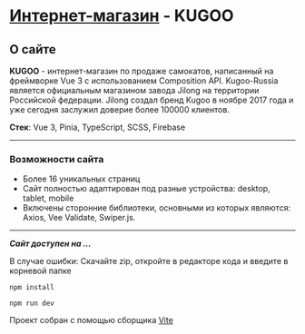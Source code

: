 # [Интернет-магазин]() - KUGOO

## О сайте

__KUGOO__ - интернет-магазин по продаже самокатов, написанный на фреймворке Vue 3 c использованием Composition API. Kugoo-Russia является официальным магазином завода Jilong на территории Российской федерации. Jilong создал бренд Kugoo в ноябре 2017 года и уже сегодня заслужил доверие более 100000 клиентов. 

__Стек__: Vue 3, Pinia, TypeScript, SCSS, Firebase
___ 
### Возможности сайта
* Более 16 уникальных страниц
* Сайт полностью адаптирован под разные устройства: desktop, tablet, mobile
* Включены сторонние библиотеки, основными из которых являются: Axios, Vee Validate, Swiper.js.

___
___Сайт доступен на ...___

В случае ошибки: 
Скачайте zip, откройте в редакторе кода и введите в корневой папке

`npm install`

`npm run dev`

Проект собран с помощью сборщика [Vite](https://vitejs.dev/)
